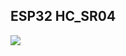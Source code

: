 ESP32 HC_SR04
--------------------

![](https://raw.githubusercontent.com/AlexandrosPanag/My_Espressif_Systems/main/ESP32/HC_SR04/HC_SR04.png)

